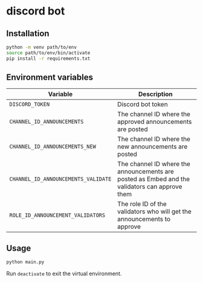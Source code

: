 # discord bot

## Installation

```bash
python -m venv path/to/env
source path/to/env/bin/activate
pip install -r requirements.txt
```

## Environment variables

| Variable                            | Description                                                                                    |
|-------------------------------------|------------------------------------------------------------------------------------------------|
| `DISCORD_TOKEN`                     | Discord bot token                                                                              |
| `CHANNEL_ID_ANNOUNCEMENTS`          | The channel ID where the approved announcements are posted                                     |
| `CHANNEL_ID_ANNOUNCEMENTS_NEW`      | The channel ID where the new announcements are posted                                          | 
| `CHANNEL_ID_ANNOUNCEMENTS_VALIDATE` | The channel ID where the announcements are posted as Embed and the validators can approve them | 
| `ROLE_ID_ANNOUNCEMENT_VALIDATORS`   | The role ID of the validators who will get the announcements to approve                        |

## Usage

```bash
python main.py
```

Run `deactivate` to exit the virtual environment.
